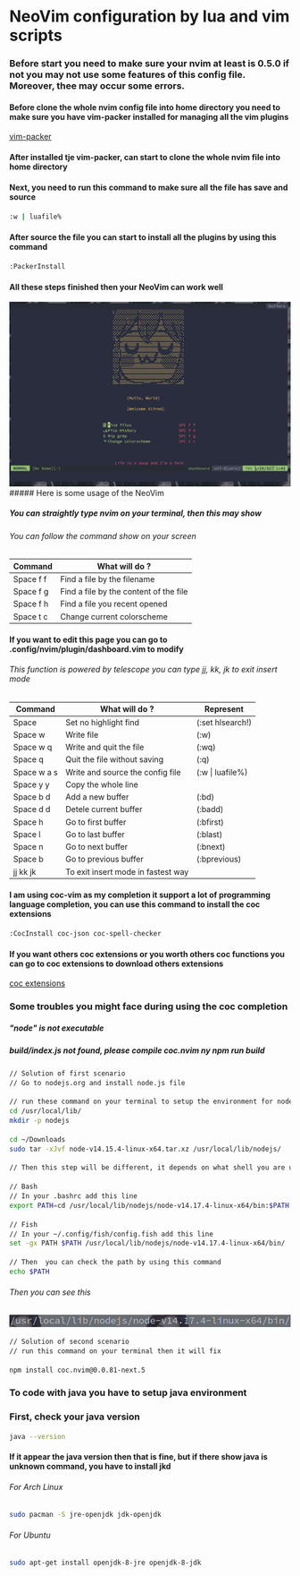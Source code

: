 # NeoVim configuration by lua and vim scripts

### Before start you need to make sure your nvim at least is 0.5.0 if not you may not use some features of this config file. Moreover, thee may occur some errors.

#### Before clone the whole nvim config file into home directory you need to make sure you have vim-packer installed for managing all the vim plugins
[vim-packer](https://github.com/hashivim/vim-packer)

#### After installed tje vim-packer, can start to clone the whole nvim file into home directory

#### Next, you need to run this command to make sure all the file has save and source
``` sh
:w | luafile%
```

#### After source the file you can start to install all the plugins by using this command
```sh
:PackerInstall
```

#### All these steps finished then your NeoVim can work well
<img src='https://github.com/Alfredchong260/Dotfiles/blob/main/image/nvim.png'>
##### Here is some usage of the NeoVim

##### You can straightly type nvim on your terminal, then this may show
###### You can follow the command show on your screen
   Command    | What will do ?
------------- | ------------- 
  Space f f   | Find a file by the filename
  Space f g   | Find a file by the content of the file
  Space f h   | Find a file you recent opened
  Space t c   | Change current colorscheme

#### If you want to edit this page you can go to .config/nvim/plugin/dashboard.vim to modify
###### This function is powered by telescope you can type jj, kk, jk to exit insert mode
   Command    | What will do ?                    | Represent
------------- | -------------                     | -------------
  Space       | Set no highlight find             |(:set hlsearch!)
  Space w     | Write file                        |(:w)
  Space w q   | Write and quit the file           |(:wq)
  Space q     | Quit the file without saving      |(:q)
  Space w a s | Write and source the config file  |(:w \| luafile%)
  Space y y   | Copy the whole line               |
  Space b d   | Add a new buffer                  |(:bd)
  Space d d   | Detele current buffer             |(:badd)
  Space h     | Go to first buffer                |(:bfirst)
  Space l     | Go to last buffer                 |(:blast)
  Space n     | Go to next buffer                 |(:bnext)
  Space b     | Go to previous buffer             |(:bprevious)
  jj kk jk    | To exit insert mode in fastest way|

#### I am using coc-vim as my completion it support a lot of programming language completion, you can use this command to install the coc extensions
```sh
:CocInstall coc-json coc-spell-checker
```
#### If you want others coc extensions or you worth others coc functions you can go to coc extensions to download others extensions

[coc extensions](https://github.com/neoclide/coc.nvim/wiki/Using-coc-extensions)

### Some troubles you might face during using the coc completion
##### "node" is not executable
##### build/index.js not found, please compile coc.nvim ny npm run build
```sh
// Solution of first scenario 
// Go to nodejs.org and install node.js file

// run these command on your terminal to setup the environment for nodejs
cd /usr/local/lib/
mkdir -p nodejs

cd ~/Downloads
sudo tar -xJvf node-v14.15.4-linux-x64.tar.xz /usr/local/lib/nodejs/

// Then this step will be different, it depends on what shell you are using

// Bash
// In your .bashrc add this line
export PATH=cd /usr/local/lib/nodejs/node-v14.17.4-linux-x64/bin:$PATH

// Fish
// In your ~/.config/fish/config.fish add this line
set -gx PATH $PATH /usr/local/lib/nodejs/node-v14.17.4-linux-x64/bin/

// Then  you can check the path by using this command
echo $PATH
```
###### Then you can see this 
<img src='https://github.com/Alfredchong260/Dotfiles/blob/main/image/example.png'>

```sh
// Solution of second scenario 
// run this command on your terminal then it will fix

npm install coc.nvim@0.0.81-next.5 
```

### To code with java you have to setup java environment
### First, check your java version
```sh
java --version
```

#### If it appear the java version then that is fine, but if there show java is unknown command, you have to install jkd

###### For Arch Linux 
```sh
sudo pacman -S jre-openjdk jdk-openjdk
```

###### For Ubuntu
```sh
sudo apt-get install openjdk-8-jre openjdk-8-jdk
```
